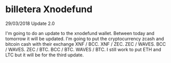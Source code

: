 # billetera Xnodefund

29/03/2018 Update 2.0 

I'm going to do an update to the xnodefund wallet. Between today and tomorrow it will be updated. I'm going to put the cryptocurrency zcash and bitcoin cash with their exchange XNF / BCC. XNF / ZEC. ZEC / WAVES. BCC / WAVES. ZEC / BTC. BCC / BTC. WAVES / BTC. I still work to put ETH and LTC but it will be for the third update.

